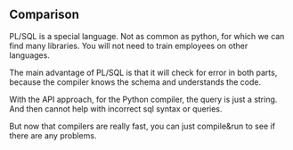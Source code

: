
## Comparison

PL/SQL is a special language. Not as common as python, for which we can find many libraries. You will not need to train employees on other languages.

The main advantage of PL/SQL is that it will check for error in both parts, because the compiler knows the schema and understands the code.

With the API approach, for the Python compiler, the query is just a string. And then cannot help with incorrect sql syntax or queries.

But now that compilers are really fast, you can just compile&run to see if there are any problems.


